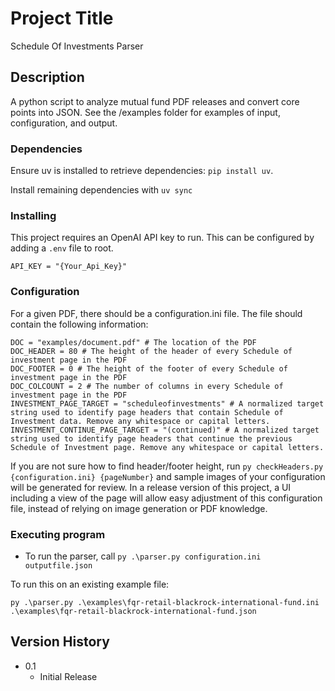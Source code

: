 # Project Title

Schedule Of Investments Parser

## Description

A python script to analyze mutual fund PDF releases and convert core points into JSON.
See the /examples folder for examples of input, configuration, and output.

### Dependencies

Ensure uv is installed to retrieve dependencies: `pip install uv`.

Install remaining dependencies with `uv sync`

### Installing

This project requires an OpenAI API key to run.
This can be configured by adding a `.env` file to root.
```
API_KEY = "{Your_Api_Key}"
```
### Configuration

For a given PDF, there should be a configuration.ini file. The file should contain the following information:
```
DOC = "examples/document.pdf" # The location of the PDF
DOC_HEADER = 80 # The height of the header of every Schedule of investment page in the PDF
DOC_FOOTER = 0 # The height of the footer of every Schedule of investment page in the PDF
DOC_COLCOUNT = 2 # The number of columns in every Schedule of investment page in the PDF
INVESTMENT_PAGE_TARGET = "scheduleofinvestments" # A normalized target string used to identify page headers that contain Schedule of Investment data. Remove any whitespace or capital letters.
INVESTMENT_CONTINUE_PAGE_TARGET = "(continued)" # A normalized target string used to identify page headers that continue the previous Schedule of Investment page. Remove any whitespace or capital letters.
```

If you are not sure how to find header/footer height, run `py checkHeaders.py {configuration.ini} {pageNumber}` and sample images of your configuration will be generated for review. In a release version of this project,
a UI including a view of the page will allow easy adjustment of this configuration file, instead of relying on image generation or PDF knowledge.

### Executing program

* To run the parser, call `py .\parser.py configuration.ini outputfile.json`

To run this on an existing example file:
```
py .\parser.py .\examples\fqr-retail-blackrock-international-fund.ini .\examples\fqr-retail-blackrock-international-fund.json
```

## Version History

* 0.1
    * Initial Release